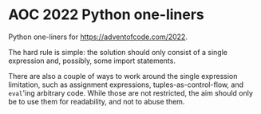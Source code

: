 # AOC 2022 Python one-liners

Python one-liners for https://adventofcode.com/2022.

The hard rule is simple: the solution should only consist of a single expression and, possibly, some import statements.

There are also a couple of ways to work around the single expression limitation, such as assignment expressions, tuples-as-control-flow, and `eval`'ing arbitrary code. While those are not restricted, the aim should only be to use them for readability, and not to abuse them.
